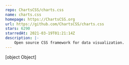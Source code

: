 ```yaml
---
repo: ChartsCSS/charts.css
name: charts.css
homepage: https://ChartsCSS.org
url: https://github.com/ChartsCSS/charts.css
stars: 6290
starredAt: 2021-03-19T01:21:14Z
description: |-
    Open source CSS framework for data visualization.
---
```


[object Object]
